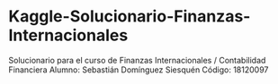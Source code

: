 # Kaggle-Solucionario-Finanzas-Internacionales
Solucionario para el curso de Finanzas Internacionales / Contabilidad Financiera
Alumno: Sebastián Domínguez Siesquén
Código: 18120097
